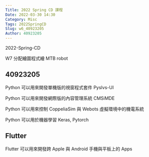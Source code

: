 ```yaml
---
Title: 2022 Spring CD 課程
Date: 2022-03-30 14:30
Category: Misc
Tags: 2022SpringCD
Slug: w6_40923205
Author: 40923205
---
```


2022-Spring-CD

W7 分配繪圖程式繪 MTB robot


<!-- PELICAN_END_SUMMARY -->

40923205
----
Python 可以用來開發單機版的視窗程式套件 Pyslvs-UI

Python 可以用來開發網際版的內容管理系統 CMSiMDE

Python 可以用來控制 CoppeliaSim 與 Webots 虛擬環境中的機電系統

Python 可以用於機器學習 Keras, Pytorch


Flutter
----

Flutter 可以用來開發跨 Apple 與 Android 手機與平板上的 Apps

